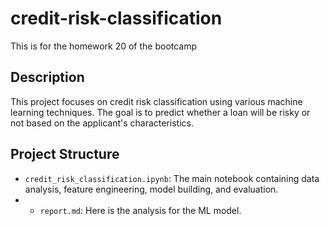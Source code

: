# credit-risk-classification
This is for the homework 20 of the bootcamp


## Description

This project focuses on credit risk classification using various machine learning techniques. The goal is to predict whether a loan will be risky or not based on the applicant's characteristics.

## Project Structure

- `credit_risk_classification.ipynb`: The main notebook containing data analysis, feature engineering, model building, and evaluation.
- - `report.md`: Here is the analysis for the ML model.
